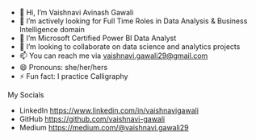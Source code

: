 - 👋 Hi, I’m Vaishnavi Avinash Gawali
- 👀 I’m actively looking for Full Time Roles in Data Analysis & Business Intelligence domain
- 🌱 I’m Microsoft Certified Power BI Data Analyst
- 💞️ I’m looking to collaborate on data science and analytics projects
- 📫 You can reach me via vaishnavi.gawali29@gmail.com
- 😄 Pronouns: she/her/hers
- ⚡ Fun fact: I practice Calligraphy

My Socials
- LinkedIn https://www.linkedin.com/in/vaishnavigawali
- GitHub   https://github.com/vaishnavi-gawali
- Medium   https://medium.com/@vaishnavi.gawali29

<!---
vaishnavi-gawali/vaishnavi-gawali is a ✨ special ✨ repository because its `README.md` (this file) appears on your GitHub profile.
You can click the Preview link to take a look at your changes.
--->
